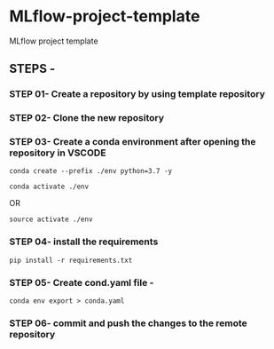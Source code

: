 # MLflow-project-template
MLflow project template

## STEPS -

### STEP 01- Create a repository by using template repository

### STEP 02- Clone the new repository

### STEP 03- Create a conda environment after opening the repository in VSCODE

```
conda create --prefix ./env python=3.7 -y
```

```
conda activate ./env
```
OR
```
source activate ./env
```

### STEP 04- install the requirements
```
pip install -r requirements.txt
```

### STEP 05- Create cond.yaml file - 
```
conda env export > conda.yaml
```





### STEP 06- commit and push the changes to the remote repository